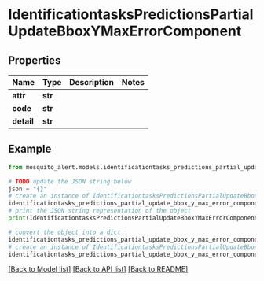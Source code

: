 # IdentificationtasksPredictionsPartialUpdateBboxYMaxErrorComponent


## Properties

Name | Type | Description | Notes
------------ | ------------- | ------------- | -------------
**attr** | **str** |  | 
**code** | **str** |  | 
**detail** | **str** |  | 

## Example

```python
from mosquito_alert.models.identificationtasks_predictions_partial_update_bbox_y_max_error_component import IdentificationtasksPredictionsPartialUpdateBboxYMaxErrorComponent

# TODO update the JSON string below
json = "{}"
# create an instance of IdentificationtasksPredictionsPartialUpdateBboxYMaxErrorComponent from a JSON string
identificationtasks_predictions_partial_update_bbox_y_max_error_component_instance = IdentificationtasksPredictionsPartialUpdateBboxYMaxErrorComponent.from_json(json)
# print the JSON string representation of the object
print(IdentificationtasksPredictionsPartialUpdateBboxYMaxErrorComponent.to_json())

# convert the object into a dict
identificationtasks_predictions_partial_update_bbox_y_max_error_component_dict = identificationtasks_predictions_partial_update_bbox_y_max_error_component_instance.to_dict()
# create an instance of IdentificationtasksPredictionsPartialUpdateBboxYMaxErrorComponent from a dict
identificationtasks_predictions_partial_update_bbox_y_max_error_component_from_dict = IdentificationtasksPredictionsPartialUpdateBboxYMaxErrorComponent.from_dict(identificationtasks_predictions_partial_update_bbox_y_max_error_component_dict)
```
[[Back to Model list]](../README.md#documentation-for-models) [[Back to API list]](../README.md#documentation-for-api-endpoints) [[Back to README]](../README.md)


